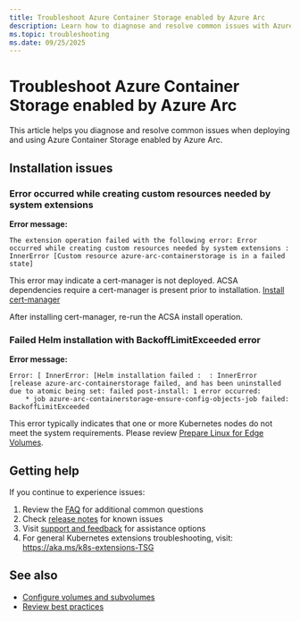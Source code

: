 ```yaml
---
title: Troubleshoot Azure Container Storage enabled by Azure Arc
description: Learn how to diagnose and resolve common issues with Azure Container Storage enabled by Azure Arc.
ms.topic: troubleshooting
ms.date: 09/25/2025
---
```


# Troubleshoot Azure Container Storage enabled by Azure Arc

This article helps you diagnose and resolve common issues when deploying and using Azure Container Storage enabled by Azure Arc.

## Installation issues

### Error occurred while creating custom resources needed by system extensions

**Error message:**
```
The extension operation failed with the following error: Error occurred while creating custom resources needed by system extensions : InnerError [Custom resource azure-arc-containerstorage is in a failed state]
```

This error may indicate a cert-manager is not deployed.
ACSA dependencies require a cert-manager is present prior to installation.
[Install cert-manager](quickstart-install.md#step-2-install-azure-iot-operations-dependencies)

After installing cert-manager, re-run the ACSA install operation.

### Failed Helm installation with BackoffLimitExceeded error

**Error message:**
```
Error: [ InnerError: [Helm installation failed :  : InnerError [release azure-arc-containerstorage failed, and has been uninstalled due to atomic being set: failed post-install: 1 error occurred:
	* job azure-arc-containerstorage-ensure-config-objects-job failed: BackoffLimitExceeded
```

This error typically indicates that one or more Kubernetes nodes do not meet the system requirements.
Please review [Prepare Linux for Edge Volumes](howto-prepare-linux-edge-volumes.md).

## Getting help

If you continue to experience issues:

1. Review the [FAQ](faq.yml) for additional common questions
2. Check [release notes](release-notes.md) for known issues
3. Visit [support and feedback](support-feedback.md) for assistance options
4. For general Kubernetes extensions troubleshooting, visit: https://aka.ms/k8s-extensions-TSG

## See also

- [Configure volumes and subvolumes](volumes-subvolumes.md)
- [Review best practices](storage-options.md)